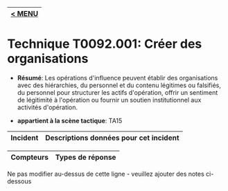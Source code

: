 |[< MENU](../../README.md)|
|---|
# Technique T0092.001: Créer des organisations

* **Résumé**: Les opérations d'influence peuvent établir des organisations avec des hiérarchies, du personnel et du contenu légitimes ou falsifiés, du personnel pour structurer les actifs d'opération, offrir un sentiment de légitimité à l'opération ou fournir un soutien institutionnel aux activités d'opération.

* **appartient à la scène tactique**: TA15


|Incident |Descriptions données pour cet incident |
|-------- |-------------------- |



|Compteurs |Types de réponse |
|-------- |-------------- |


Ne pas modifier au-dessus de cette ligne - veuillez ajouter des notes ci-dessous